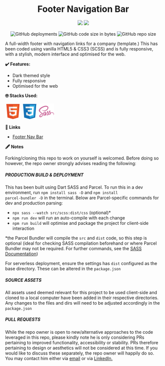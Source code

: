 <div align="center">

<h1>Footer Navigation Bar</h1>

![](https://api.checklyhq.com/v1/badges/checks/e62b7049-7b61-4353-a5a2-3981e07ccee6?style=for-the-badge&theme=dark) ![](https://api.checklyhq.com/v1/badges/checks/e62b7049-7b61-4353-a5a2-3981e07ccee6?style=for-the-badge&theme=dark&responseTime=true)<br><br> ![GitHub deployments](https://img.shields.io/github/deployments/asbhogal/Footer-Nav-Bar/production?label=DEPLOYMENT%20STATE&style=for-the-badge&labelColor=000) ![GitHub code size in bytes](https://img.shields.io/github/languages/code-size/asbhogal/Footer-Nav-Bar?style=for-the-badge&labelColor=000) ![GitHub repo size](https://img.shields.io/github/repo-size/asbhogal/Footer-Nav-Bar?color=blueviolet&style=for-the-badge&labelColor=000)

</div>

A full-width footer with navigation links for a company (template.) This has been coded using vanilla HTML5 & CSS3 (SCSS) and is fully responsive, with a stylish, modern interface and optimised for the web.

<strong>:heavy_check_mark: Features:</strong><br>
  - Dark themed style
  - Fully responsive
  - Optimised for the web

<strong>:nerd_face: Stacks Used:</strong><br>
<br>
<a target="_blank" rel="noopener noreferrer" href="https://github.com/devicons/devicon/blob/master/icons/html5/html5-original.svg"><img src="https://github.com/devicons/devicon/raw/master/icons/html5/html5-original.svg" alt="html5" width="50" height="50" style="max-width:100%;"></a>
<a target="_blank" rel="noopener noreferrer" href="https://github.com/devicons/devicon/blob/master/icons/css3/css3-original.svg"><img src="https://github.com/devicons/devicon/raw/master/icons/css3/css3-original.svg" alt="css3" width="50" height="50" style="max-width:100%;"></a>
<a target="_blank" rel="noopener noreferrer" href="https://github.com/devicons/devicon/blob/master/icons/sass/sass-original.svg"><img src="https://github.com/devicons/devicon/blob/master/icons/sass/sass-original.svg" alt="sass" width="50" height="50" style="max-width:100%;"></a>

<strong>:link: Links</strong><br>
 - <a target="_blank" href="https://footer-nav-bar.vercel.app/">Footer Nav Bar</a>

 <strong>:fountain_pen: Notes</strong>
 
 Forking/cloning this repo to work on yourself is welcomed. Before doing so however, the repo owner strongly advises reading the following:

 ##### PRODUCTION BUILD & DEPLOYMENT #####

 This has been built using Dart SASS and Parcel. To run this in a dev environment, run <code>npm install sass -D</code> and <code>npm install parcel-bundler -D</code> in the terminal. Below are Parcel-specific commands for dev and production parsing:

  - <code>npx sass --watch src/scss:dist/css</code> (optional)*
  - <code>npm run dev</code> will run an auto-compile with each change
  - <code>npm run build</code> will optimise and package the project for client-side interaction

*the Parcel Bundler will compile the <code>src</code> and <code>dist</code> code, so this step is optional (ideal for checking SASS compilation beforehand or where Parcel Bundler may not be required. For further commands, see the <a target="_blank" rel="noopener noreferrer" href="https://sass-lang.com/guide">SASS Documentation</a>)

For serverless deployment, ensure the settings has <code>dist</code> configured as the base directory. These can be altered in the <code>package.json</code>

 ##### SOURCE ASSETS #####

 All assets used deemed relevant for this project to be used client-side and cloned to a local computer have been added in their respective directories. Any changes to the files and dirs will need to be adjusted accordingly in the <code>package.json</code>

 ##### PULL REQUESTS #####

While the repo owner is open to new/alternative approaches to the code leveraged in this repo, please kindly note he is only considering PRs pertaining to improved functionality, accessibility or stability. PRs therefore pertaining to design or aesthetics will not be considered at this time. If you would like to discuss these separately, the repo owner will happily do so. You may contact him either via <a href="mailto:amansinghbhogal1@gmail.com">email</a> or via <a href="www.linkedin.com/in/amansinghbhogal">LinkedIn.</a>
